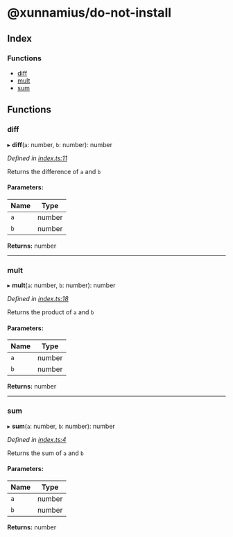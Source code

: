 # @xunnamius/do-not-install

## Index

### Functions

* [diff](README.md#diff)
* [mult](README.md#mult)
* [sum](README.md#sum)

## Functions

### diff

▸ **diff**(`a`: number, `b`: number): number

*Defined in [index.ts:11](https://github.com/Xunnamius/workflow-playground/blob/0a91fad/src/index.ts#L11)*

Returns the difference of `a` and `b`

#### Parameters:

Name | Type |
------ | ------ |
`a` | number |
`b` | number |

**Returns:** number

___

### mult

▸ **mult**(`a`: number, `b`: number): number

*Defined in [index.ts:18](https://github.com/Xunnamius/workflow-playground/blob/0a91fad/src/index.ts#L18)*

Returns the product of `a` and `b`

#### Parameters:

Name | Type |
------ | ------ |
`a` | number |
`b` | number |

**Returns:** number

___

### sum

▸ **sum**(`a`: number, `b`: number): number

*Defined in [index.ts:4](https://github.com/Xunnamius/workflow-playground/blob/0a91fad/src/index.ts#L4)*

Returns the sum of `a` and `b`

#### Parameters:

Name | Type |
------ | ------ |
`a` | number |
`b` | number |

**Returns:** number
